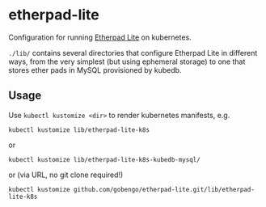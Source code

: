 # etherpad-lite

Configuration for running [Etherpad Lite](https://github.com/ether/etherpad-lite) on kubernetes.

`./lib/` contains several directories that configure Etherpad Lite in different ways, from the very simplest (but using ephemeral storage) to one that stores ether pads in MySQL provisioned by kubedb.

## Usage

Use `kubectl kustomize <dir>` to render kubernetes manifests, e.g.

```
kubectl kustomize lib/etherpad-lite-k8s
```

or

```
kubectl kustomize lib/etherpad-lite-k8s-kubedb-mysql/
```

or (via URL, no git clone required!)

```
kubectl kustomize github.com/gobengo/etherpad-lite.git/lib/etherpad-lite-k8s
```

